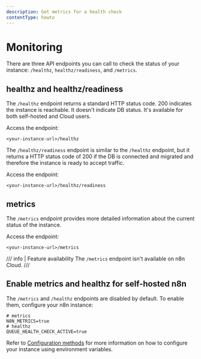 ```yaml
---
description: Get metrics for a health check
contentType: howto
---
```


# Monitoring

There are three API endpoints you can call to check the status of your instance: `/healthz`, `healthz/readiness`, and `/metrics`.

<!-- vale off -->
## healthz and healthz/readiness
<!-- vale on -->
The `/healthz` endpoint returns a standard HTTP status code. 200 indicates the instance is reachable. It doesn't indicate DB status. It's available for both self-hosted and Cloud users.

Access the endpoint:

```
<your-instance-url>/healthz
```

The `/healthz/readiness` endpoint is similar to the `/healthz` endpoint, but it returns a HTTP status code of 200 if the DB is connected and migrated and therefore the instance is ready to accept traffic.

Access the endpoint:

```
<your-instance-url>/healthz/readiness
```


## metrics

The `/metrics` endpoint provides more detailed information about the current status of the instance.

Access the endpoint:

```
<your-instance-url>/metrics
```

/// info | Feature availability
The `/metrics` endpoint isn't available on n8n Cloud.
///
<!-- vale off -->
## Enable metrics and healthz for self-hosted n8n
<!-- vale on -->
The `/metrics` and `/healthz` endpoints are disabled by default. To enable them, configure your n8n instance:

```shell
# metrics
N8N_METRICS=true
# healthz
QUEUE_HEALTH_CHECK_ACTIVE=true
```

Refer to [Configuration methods](/hosting/configuration/configuration-methods.md) for more information on how to configure your instance using environment variables.
